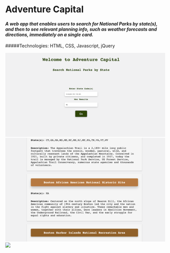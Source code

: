 # Adventure Capital
#### *A web app that enables users to search for National Parks by state(s), and then to see relevant planning info, such as weather forecasts and directions, immediately on a single card.*

#####Technologies: HTML, CSS, Javascript, jQuery

[<img src="assets/screenshots/adventure-home-screenshot.png">](https://mgwedd.github.io/adventure-capital/)
[<img src="assets/screenshots/adventure-search-screenshot.png">](https://mgwedd.github.io/adventure-capital/)
[<img src="assets/screenshots/adventure-home-planner.png">](https://mgwedd.github.io/adventure-capital/)
